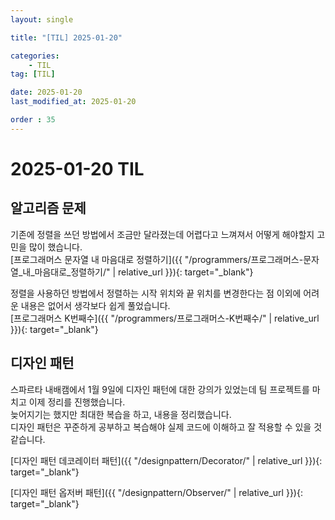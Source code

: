 ```yaml
---
layout: single

title: "[TIL] 2025-01-20"

categories:
    - TIL
tag: [TIL]

date: 2025-01-20
last_modified_at: 2025-01-20

order : 35
---
```


# 2025-01-20 TIL

## 알고리즘 문제

기존에 정렬을 쓰던 방법에서 조금만 달라졌는데 어렵다고 느껴져서 어떻게 해야할지 고민을 많이 했습니다.  
[프로그래머스 문자열 내 마음대로 정렬하기]({{ "/programmers/프로그래머스-문자열_내_마음대로_정렬하기/" | relative_url }}){: target="_blank"}

정렬을 사용하던 방법에서 정렬하는 시작 위치와 끝 위치를 변경한다는 점 이외에 어려운 내용은 없어서 생각보다 쉽게 풀었습니다.  
[프로그래머스 K번째수]({{ "/programmers/프로그래머스-K번째수/" | relative_url }}){: target="_blank"}

## 디자인 패턴

스파르타 내배캠에서 1월 9일에 디자인 패턴에 대한 강의가 있었는데 팀 프로젝트를 마치고 이제 정리를 진행했습니다.  
늦어지기는 했지만 최대한 복습을 하고, 내용을 정리했습니다.  
디자인 패턴은 꾸준하게 공부하고 복습해야 실제 코드에 이해하고 잘 적용할 수 있을 것 같습니다.

[디자인 패턴 데코레이터 패턴]({{ "/designpattern/Decorator/" | relative_url }}){: target="_blank"}

[디자인 패턴 옵저버 패턴]({{ "/designpattern/Observer/" | relative_url }}){: target="_blank"}